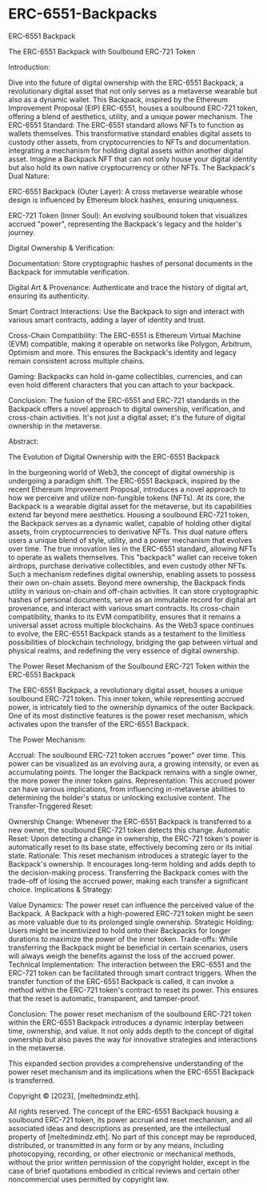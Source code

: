 # ERC-6551-Backpacks
ERC-6551 Backpack

The ERC-6551 Backpack with Soulbound ERC-721 Token

Introduction:
  
  Dive into the future of digital ownership with the ERC-6551 Backpack, a revolutionary digital asset that not only serves as a metaverse wearable but also as a dynamic wallet. This Backpack, inspired by the Ethereum Improvement Proposal (EIP) ERC-6551, houses a soulbound ERC-721 token, offering a blend of aesthetics, utility, and a unique power mechanism.
The ERC-6551 Standard:
The ERC-6551 standard allows NFTs to function as wallets themselves. This transformative standard enables digital assets to custody other assets, from cryptocurrencies to NFTs and documentation. integrating a mechanism for holding digital assets within another digital asset. Imagine a Backpack NFT that can not only house your digital identity but also hold its own native cryptocurrency or other NFTs.
The Backpack's Dual Nature:

ERC-6551 Backpack (Outer Layer): A cross metaverse wearable whose design is influenced by Ethereum block hashes, ensuring uniqueness.

ERC-721 Token (Inner Soul): An evolving soulbound token that visualizes accrued "power", representing the Backpack's legacy and the holder's journey.

Digital Ownership & Verification:

Documentation: Store cryptographic hashes of personal documents in the Backpack for immutable verification.

Digital Art & Provenance: Authenticate and trace the history of digital art, ensuring its authenticity.

Smart Contract Interactions: Use the Backpack to sign and interact with various smart contracts, adding a layer of identity and trust.

Cross-Chain Compatibility: The ERC-6551 is Ethereum Virtual Machine (EVM) compatible, making it operable on networks like Polygon, Arbitrum, Optimism and more. This ensures the Backpack's identity and legacy remain consistent across multiple chains.

Gaming: Backpacks can hold in-game collectibles, currencies, and can even hold different characters that you can attach to your backpack.

Conclusion:
The fusion of the ERC-6551 and ERC-721 standards in the Backpack offers a novel approach to digital ownership, verification, and cross-chain activities. It's not just a digital asset; it's the future of digital ownership in the metaverse.

Abstract: 

The Evolution of Digital Ownership with the ERC-6551 Backpack

In the burgeoning world of Web3, the concept of digital ownership is undergoing a paradigm shift. The ERC-6551 Backpack, inspired by the recent Ethereum Improvement Proposal, introduces a novel approach to how we perceive and utilize non-fungible tokens (NFTs). At its core, the Backpack is a wearable digital asset for the metaverse, but its capabilities extend far beyond mere aesthetics. Housing a soulbound ERC-721 token, the Backpack serves as a dynamic wallet, capable of holding other digital assets, from cryptocurrencies to derivative NFTs. This dual nature offers users a unique blend of style, utility, and a power mechanism that evolves over time.
The true innovation lies in the ERC-6551 standard, allowing NFTs to operate as wallets themselves. This "backpack" wallet can receive token airdrops, purchase derivative collectibles, and even custody other NFTs. Such a mechanism redefines digital ownership, enabling assets to possess their own on-chain assets.
Beyond mere ownership, the Backpack finds utility in various on-chain and off-chain activities. It can store cryptographic hashes of personal documents, serve as an immutable record for digital art provenance, and interact with various smart contracts. Its cross-chain compatibility, thanks to its EVM compatibility, ensures that it remains a universal asset across multiple blockchains.
As the Web3 space continues to evolve, the ERC-6551 Backpack stands as a testament to the limitless possibilities of blockchain technology, bridging the gap between virtual and physical realms, and redefining the very essence of digital ownership.



The Power Reset Mechanism of the Soulbound ERC-721 Token within the ERC-6551 Backpack

The ERC-6551 Backpack, a revolutionary digital asset, houses a unique soulbound ERC-721 token. This inner token, while representing accrued power, is intricately tied to the ownership dynamics of the outer Backpack. One of its most distinctive features is the power reset mechanism, which activates upon the transfer of the ERC-6551 Backpack.

The Power Mechanism:

Accrual: The soulbound ERC-721 token accrues "power" over time. This power can be visualized as an evolving aura, a growing intensity, or even as accumulating points. The longer the Backpack remains with a single owner, the more power the inner token gains.
Representation: This accrued power can have various implications, from influencing in-metaverse abilities to determining the holder's status or unlocking exclusive content.
The Transfer-Triggered Reset:

Ownership Change: Whenever the ERC-6551 Backpack is transferred to a new owner, the soulbound ERC-721 token detects this change.
Automatic Reset: Upon detecting a change in ownership, the ERC-721 token's power is automatically reset to its base state, effectively becoming zero or its initial state.
Rationale: This reset mechanism introduces a strategic layer to the Backpack's ownership. It encourages long-term holding and adds depth to the decision-making process. Transferring the Backpack comes with the trade-off of losing the accrued power, making each transfer a significant choice.
Implications & Strategy:

Value Dynamics: The power reset can influence the perceived value of the Backpack. A Backpack with a high-powered ERC-721 token might be seen as more valuable due to its prolonged single ownership.
Strategic Holding: Users might be incentivized to hold onto their Backpacks for longer durations to maximize the power of the inner token.
Trade-offs: While transferring the Backpack might be beneficial in certain scenarios, users will always weigh the benefits against the loss of the accrued power.
Technical Implementation:
The interaction between the ERC-6551 and the ERC-721 token can be facilitated through smart contract triggers. When the transfer function of the ERC-6551 Backpack is called, it can invoke a method within the ERC-721 token's contract to reset its power. This ensures that the reset is automatic, transparent, and tamper-proof.

Conclusion:
The power reset mechanism of the soulbound ERC-721 token within the ERC-6551 Backpack introduces a dynamic interplay between time, ownership, and value. It not only adds depth to the concept of digital ownership but also paves the way for innovative strategies and interactions in the metaverse.

This expanded section provides a comprehensive understanding of the power reset mechanism and its implications when the ERC-6551 Backpack is transferred.



Copyright © [2023], [meltedmindz.eth].

All rights reserved. The concept of the ERC-6551 Backpack housing a soulbound ERC-721 token, its power accrual and reset mechanism, and all associated ideas and descriptions as presented, are the intellectual property of [meltedmindz.eth]. No part of this concept may be reproduced, distributed, or transmitted in any form or by any means, including photocopying, recording, or other electronic or mechanical methods, without the prior written permission of the copyright holder, except in the case of brief quotations embodied in critical reviews and certain other noncommercial uses permitted by copyright law.
